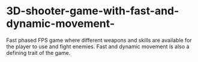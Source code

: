 # 3D-shooter-game-with-fast-and-dynamic-movement-
Fast phased FPS game where different weapons and skills are available for the player to use and fight enemies. Fast and dynamic movement is also a defining trait of the game.
